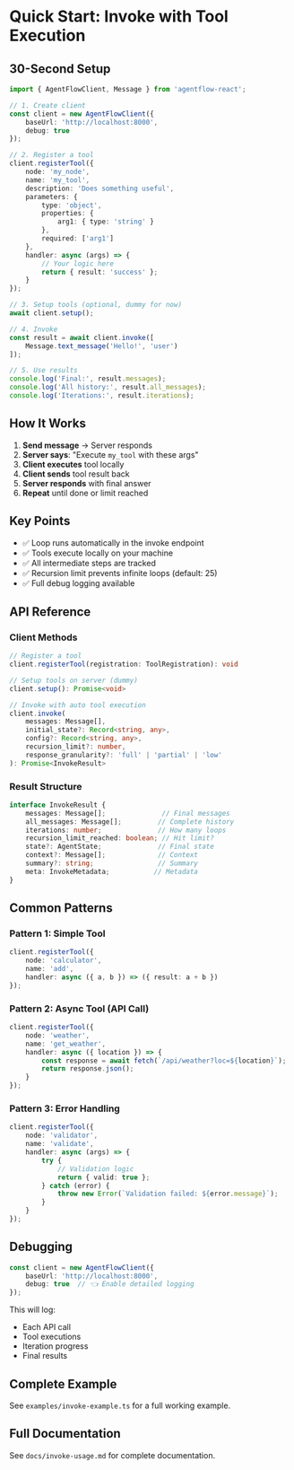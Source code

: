 # Quick Start: Invoke with Tool Execution

## 30-Second Setup

```typescript
import { AgentFlowClient, Message } from 'agentflow-react';

// 1. Create client
const client = new AgentFlowClient({
    baseUrl: 'http://localhost:8000',
    debug: true
});

// 2. Register a tool
client.registerTool({
    node: 'my_node',
    name: 'my_tool',
    description: 'Does something useful',
    parameters: {
        type: 'object',
        properties: {
            arg1: { type: 'string' }
        },
        required: ['arg1']
    },
    handler: async (args) => {
        // Your logic here
        return { result: 'success' };
    }
});

// 3. Setup tools (optional, dummy for now)
await client.setup();

// 4. Invoke
const result = await client.invoke([
    Message.text_message('Hello!', 'user')
]);

// 5. Use results
console.log('Final:', result.messages);
console.log('All history:', result.all_messages);
console.log('Iterations:', result.iterations);
```

## How It Works

1. **Send message** → Server responds
2. **Server says**: "Execute `my_tool` with these args"
3. **Client executes** tool locally
4. **Client sends** tool result back
5. **Server responds** with final answer
6. **Repeat** until done or limit reached

## Key Points

- ✅ Loop runs automatically in the invoke endpoint
- ✅ Tools execute locally on your machine
- ✅ All intermediate steps are tracked
- ✅ Recursion limit prevents infinite loops (default: 25)
- ✅ Full debug logging available

## API Reference

### Client Methods

```typescript
// Register a tool
client.registerTool(registration: ToolRegistration): void

// Setup tools on server (dummy)
client.setup(): Promise<void>

// Invoke with auto tool execution
client.invoke(
    messages: Message[],
    initial_state?: Record<string, any>,
    config?: Record<string, any>,
    recursion_limit?: number,
    response_granularity?: 'full' | 'partial' | 'low'
): Promise<InvokeResult>
```

### Result Structure

```typescript
interface InvokeResult {
    messages: Message[];              // Final messages
    all_messages: Message[];         // Complete history
    iterations: number;              // How many loops
    recursion_limit_reached: boolean; // Hit limit?
    state?: AgentState;              // Final state
    context?: Message[];             // Context
    summary?: string;                // Summary
    meta: InvokeMetadata;           // Metadata
}
```

## Common Patterns

### Pattern 1: Simple Tool

```typescript
client.registerTool({
    node: 'calculator',
    name: 'add',
    handler: async ({ a, b }) => ({ result: a + b })
});
```

### Pattern 2: Async Tool (API Call)

```typescript
client.registerTool({
    node: 'weather',
    name: 'get_weather',
    handler: async ({ location }) => {
        const response = await fetch(`/api/weather?loc=${location}`);
        return response.json();
    }
});
```

### Pattern 3: Error Handling

```typescript
client.registerTool({
    node: 'validator',
    name: 'validate',
    handler: async (args) => {
        try {
            // Validation logic
            return { valid: true };
        } catch (error) {
            throw new Error(`Validation failed: ${error.message}`);
        }
    }
});
```

## Debugging

```typescript
const client = new AgentFlowClient({
    baseUrl: 'http://localhost:8000',
    debug: true  // 👈 Enable detailed logging
});
```

This will log:
- Each API call
- Tool executions
- Iteration progress
- Final results

## Complete Example

See `examples/invoke-example.ts` for a full working example.

## Full Documentation

See `docs/invoke-usage.md` for complete documentation.
